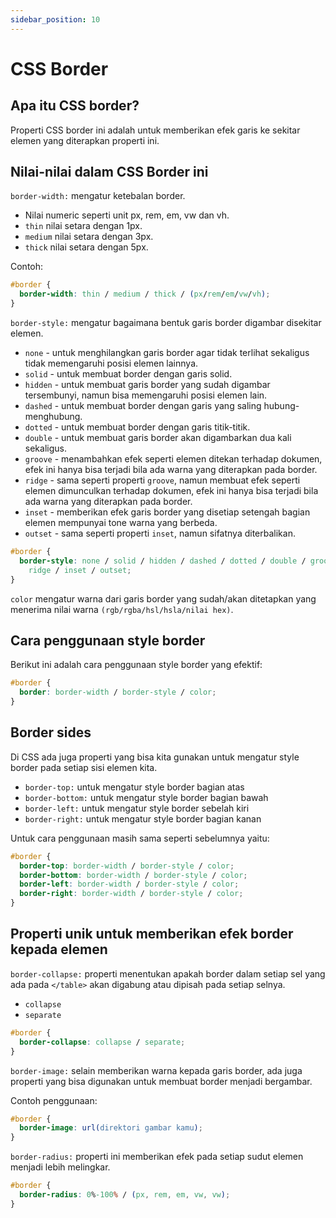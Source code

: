 ```yaml
---
sidebar_position: 10
---
```


# CSS Border

## Apa itu CSS border?

Properti CSS border ini adalah untuk memberikan efek garis ke sekitar elemen yang diterapkan properti ini.

## Nilai-nilai dalam CSS Border ini

`border-width:` mengatur ketebalan border.

- Nilai numeric seperti unit px, rem, em, vw dan vh.
- `thin` nilai setara dengan 1px.
- `medium` nilai setara dengan 3px.
- `thick` nilai setara dengan 5px.

Contoh:

```css
#border {
  border-width: thin / medium / thick / (px/rem/em/vw/vh);
}
```

`border-style:` mengatur bagaimana bentuk garis border digambar disekitar elemen.

- `none` - untuk menghilangkan garis border agar tidak terlihat sekaligus tidak memengaruhi posisi elemen lainnya.
- `solid` - untuk membuat border dengan garis solid.
- `hidden` - untuk membuat garis border yang sudah digambar tersembunyi, namun bisa memengaruhi posisi elemen lain.
- `dashed` - untuk membuat border dengan garis yang saling hubung-menghubung.
- `dotted` - untuk membuat border dengan garis titik-titik.
- `double` - untuk membuat garis border akan digambarkan dua kali sekaligus.
- `groove` - menambahkan efek seperti elemen ditekan terhadap dokumen, efek ini hanya bisa terjadi bila ada warna yang diterapkan pada border.
- `ridge` - sama seperti properti `groove`, namun membuat efek seperti elemen dimunculkan terhadap dokumen, efek ini hanya bisa terjadi bila ada warna yang diterapkan pada border.
- `inset` - memberikan efek garis border yang disetiap setengah bagian elemen mempunyai tone warna yang berbeda.
- `outset` - sama seperti properti `inset`, namun sifatnya diterbalikan.

```css
#border {
  border-style: none / solid / hidden / dashed / dotted / double / groove /
    ridge / inset / outset;
}
```

`color` mengatur warna dari garis border yang sudah/akan ditetapkan yang menerima nilai warna `(rgb/rgba/hsl/hsla/nilai hex)`.

## Cara penggunaan style border

Berikut ini adalah cara penggunaan style border yang efektif:

```css
#border {
  border: border-width / border-style / color;
}
```

## Border sides

Di CSS ada juga properti yang bisa kita gunakan untuk mengatur style border pada setiap sisi elemen kita.

- `border-top:` untuk mengatur style border bagian atas
- `border-bottom:` untuk mengatur style border bagian bawah
- `border-left:` untuk mengatur style border sebelah kiri
- `border-right:` untuk mengatur style border bagian kanan

Untuk cara penggunaan masih sama seperti sebelumnya yaitu:

```css
#border {
  border-top: border-width / border-style / color;
  border-bottom: border-width / border-style / color;
  border-left: border-width / border-style / color;
  border-right: border-width / border-style / color;
}
```

## Properti unik untuk memberikan efek border kepada elemen

`border-collapse:` properti menentukan apakah border dalam setiap sel yang ada pada `</table>` akan digabung atau dipisah pada setiap selnya.

- `collapse`
- `separate`

```css
#border {
  border-collapse: collapse / separate;
}
```

`border-image:` selain memberikan warna kepada garis border, ada juga properti yang bisa digunakan untuk membuat border menjadi bergambar.

Contoh penggunaan:

```css
#border {
  border-image: url(direktori gambar kamu);
}
```

`border-radius:` properti ini memberikan efek pada setiap sudut elemen menjadi lebih melingkar.

```css
#border {
  border-radius: 0%-100% / (px, rem, em, vw, vw);
}
```
